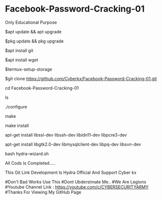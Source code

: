 # Facebook-Password-Cracking-01
Only Educational Purpose 

$apt update && apt upgrade

$pkg update && pkg upgrade

$apt install git

$apt install wget

$termux-setup-storage

$git clone https://github.com/Cyberkx/Facebook-Password-Cracking-01.git

cd Facebook-Password-Cracking-01

ls





./configure

make

make install

apt-get install libssl-dev libssh-dev libidn11-dev libpcre3-dev

apt-get install libgtk2.0-dev libmysqlclient-dev libpq-dev libsvn-dev


bash hydra-wizard.sh

All Cods Is Completed.....

This Git Link Development Is Hydra Official And Support Cyber kx

#Don't Bad Works Use This
#Dont Ubderstmate Me..
#We Are Legions
#Youtube Channel Link : https://youtube.com/c/CYBERSECURITYARMY
#Thanks For Viewing My GitHub Page
